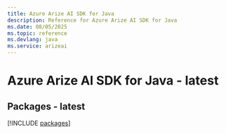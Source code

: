 ```yaml
---
title: Azure Arize AI SDK for Java
description: Reference for Azure Arize AI SDK for Java
ms.date: 08/05/2025
ms.topic: reference
ms.devlang: java
ms.service: arizeai
---
```

# Azure Arize AI SDK for Java - latest
## Packages - latest
[!INCLUDE [packages](arize-ai-index.md)]